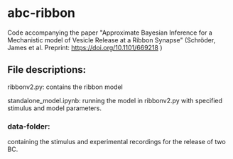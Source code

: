 # abc-ribbon

Code accompanying the paper "Approximate Bayesian Inference for a Mechanistic model of Vesicle Release at a Ribbon Synapse" (Schröder, James et al. Preprint: https://doi.org/10.1101/669218 )

## File descriptions:

ribbonv2.py: contains the ribbon model

standalone_model.ipynb: running the model in ribbonv2.py with specified stimulus and model parameters. 

### data-folder:

containing the stimulus and experimental recordings for the release of two BC.
